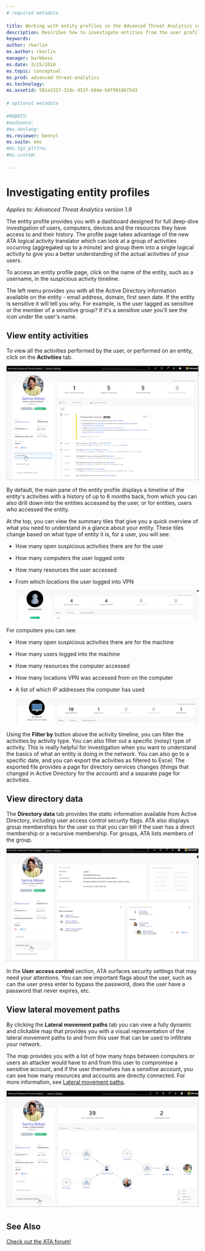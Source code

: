 ```yaml
---
# required metadata

title: Working with entity profiles in the Advanced Threat Analytics console | Microsoft Docs
description: Describes how to investigate entities from the user profiles screen in the ATA console
keywords:
author: rkarlin
ms.author: rkarlin
manager: barbkess
ms.date: 3/25/2018
ms.topic: conceptual
ms.prod: advanced-threat-analytics
ms.technology:
ms.assetid: 581a3257-32dc-453f-b84e-b9f99186f5d3

# optional metadata

#ROBOTS:
#audience:
#ms.devlang:
ms.reviewer: bennyl
ms.suite: ems
#ms.tgt_pltfrm:
#ms.custom:

---
```


# Investigating entity profiles


*Applies to: Advanced Threat Analytics version 1.9*

The entity profile provides you with a dashboard designed for full deep-dive investigation of users, computers, devices and the resources they have access to and their history. The profile page takes advantage of the new ATA logical activity translator which can look at a group of activities occurring (aggregated up to a minute) and group them into a single logical activity to give you a better understanding of the actual activities of your users.

To access an entity profile page, click on the name of the entity, such as a username, in the suspicious activity timeline.

The left menu provides you with all the Active Directory information available on the entity - email address, domain, first seen date. If the entity is sensitive it will tell you why. For example, is the user tagged as sensitive or the member of a sensitive group?
If it's a sensitive user you'll see the icon under the user's name.

## View entity activities

To view all the activities performed by the user, or performed on an entity, click on the **Activities** tab. 

 ![user profile activities](media/user-profile-activities.png)

By default, the main pane of the entity profile displays a timeline of the entity's activities with a history of up to 6 months back, from which you can also drill down into the entities accessed by the user, or for entities, users who accessed the entity.

At the top, you can view the summary tiles that give you a quick overview of what you need to understand in a glance about your entity. These tiles change based on what type of entity it is, for a user, you will see:
- How many open suspicious activities there are for the user
- How many computers the user logged onto
- How many resources the user accessed
- From which locations the user logged into VPN

  ![entity menu](media/entity-menu.png)

For computers you can see:
- How many open suspicious activities there are for the machine
- How many users logged into the machine
- How many resources the computer accessed
- How many locations VPN was accessed from on the computer
- A list of which IP addresses the computer has used

  ![entity menu computer](media/entity-computer.png)

Using the **Filter by** button above the activity timeline, you can filter the activities by activity type. You can also filter out a specific (noisy) type of activity. This is really helpful for investigation when you want to understand the basics of what an entity is doing in the network. You can also go to a specific date, and you can export the activities as filtered to Excel. The exported file provides a page for directory services changes (things that changed in Active Directory for the account) and a separate page for activities. 

## View directory data

The **Directory data** tab provides the static information available from Active Directory, including user access control security flags. ATA also displays group memberships for the user so that you can tell if the user has a direct membership or a recursive membership. For groups, ATA lists members of the group.

 ![user profile directory data](media/user-profile-dir-data.png)

In the **User access control** section, ATA surfaces security settings that may need your attentions. You can see important flags about the user, such as can the user press enter to bypass the password, does the user have a password that never expires, etc. 

## View lateral movement paths

By clicking the **Lateral movement paths** tab you can view a fully dynamic and clickable map that provides you with a visual representation of the lateral movement paths to and from this user that can be used to infiltrate your network.

The map provides you with a list of how many hops between computers or users an attacker would have to and from this user to compromise a sensitive account, and if the user themselves has a sensitive account, you can see how many resources and accounts are directly connected. For more information, see [Lateral movement paths](use-case-lateral-movement-path.md). 

 ![user profile lateral movement paths](media/user-profile-lateral-movement-paths.png)


## See Also
[Check out the ATA forum!](https://social.technet.microsoft.com/Forums/security/home?forum=mata)
